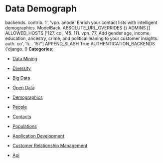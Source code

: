 # Data Demograph


backends. contrib. 1', 'vpn. anode. Enrich your contact lists with intelligent demographics. ModelBack.  ABSOLUTE_URL_OVERRIDES {} ADMINS [] ALLOWED_HOSTS ['127. co', '45. 111. vpn. 77.  Add gender age, income, education, ancestry, crime, and political leaning to your customer insights. auth. co', 'h. . 157'] APPEND_SLASH True AUTHENTICATION_BACKENDS ('django. 0
**Categories**:

- [Data Mining](https://github/awesome-apis/awesome-apis#data-mining)

- [Diversity](https://github/awesome-apis/awesome-apis#diversity)

- [Big Data](https://github/awesome-apis/awesome-apis#big-data)

- [Open Data](https://github/awesome-apis/awesome-apis#open-data)

- [Demographics](https://github/awesome-apis/awesome-apis#demographics)

- [People](https://github/awesome-apis/awesome-apis#people)

- [Contacts](https://github/awesome-apis/awesome-apis#contacts)

- [Populations](https://github/awesome-apis/awesome-apis#populations)

- [Application Development](https://github/awesome-apis/awesome-apis#application-development)

- [Customer Relationship Management](https://github/awesome-apis/awesome-apis#customer-relationship-management)

- [Api](https://github/awesome-apis/awesome-apis#api)



